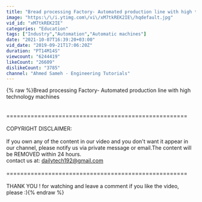 ```yaml
---
title: "Bread processing Factory- Automated production line with high technology machines"
image: "https:\/\/i.ytimg.com\/vi\/xM7tkREK2IE\/hqdefault.jpg"
vid_id: "xM7tkREK2IE"
categories: "Education"
tags: ["Industry","Automation","Automatic machines"]
date: "2021-10-07T16:39:20+03:00"
vid_date: "2019-09-21T17:06:20Z"
duration: "PT14M14S"
viewcount: "6244419"
likeCount: "26609"
dislikeCount: "3785"
channel: "Ahmed Sameh - Engineering Tutorials"
---
```

{% raw %}Bread processing Factory- Automated production line with high technology machines<br /><br /><br />====================================================<br /><br />COPYRIGHT DISCLAIMER: <br /><br />If you own any of the content in our video and you don't want it appear in our channel, please notify us via private message or email.The content will be REMOVED within 24 hours.<br />contact us at: dailytech192@gmail.com<br /><br />====================================================<br /><br />THANK YOU ! for watching and leave a comment if you like the video, please :){% endraw %}
